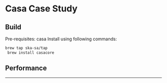 # Casa Case Study

## Build

Pre-requisites: casa
Install using following commands:

```sh
brew tap ska-sa/tap
 brew install casacore
```

## Performance

-------------

